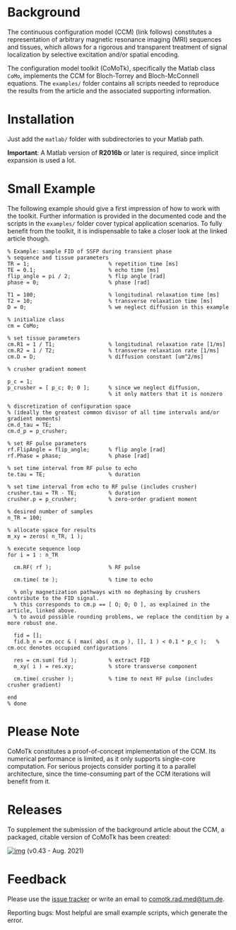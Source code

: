 

# Background

The continuous configuration model (CCM) (link follows) constitutes a representation
of arbitrary magnetic resonance imaging (MRI) sequences and tissues, which allows for
a rigorous and transparent treatment of signal localization by
selective excitation and/or spatial encoding.

The configuration model toolkit (CoMoTk), specifically the Matlab class `CoMo`, implements the CCM
for Bloch-Torrey and Bloch-McConnell equations.
The `examples/` folder contains all scripts needed to reproduce the results from the article and
the associated supporting information.


# Installation

Just add the `matlab/` folder with subdirectories to your Matlab path.

**Important**: A Matlab version of **R2016b** or later is required, since implicit expansion is used a lot.


# Small Example

The following example should give a first impression of how to work with the toolkit.
Further information is provided in the documented code and the scripts in the `examples/` folder cover typical application 
scenarios. To fully benefit from the toolkit, it is indispensable to take a closer look at the linked article though.

    % Example: sample FID of SSFP during transient phase 
    % sequence and tissue parameters
    TR = 1;                         % repetition time [ms]
    TE = 0.1;                       % echo time [ms]
    flip_angle = pi / 2;            % flip angle [rad]
    phase = 0;                      % phase [rad]
    
    T1 = 100;                       % longitudinal relaxation time [ms]
    T2 = 10;                        % transverse relaxation time [ms]
    D = 0;                          % we neglect diffusion in this example
    
    % initialize class
    cm = CoMo;      
    
    % set tissue parameters
    cm.R1 = 1 / T1;                 % longitudinal relaxation rate [1/ms]
    cm.R2 = 1 / T2;                 % transverse relaxation rate [1/ms]
    cm.D = D;                       % diffusion constant [um^2/ms]
    
    % crusher gradient moment
    
    p_c = 1;
    p_crusher = [ p_c; 0; 0 ];      % since we neglect diffusion,
                                    % it only matters that it is nonzero
    
    % discretization of configuration space
    % (ideally the greatest common divisor of all time intervals and/or gradient moments)
    cm.d_tau = TE;
    cm.d_p = p_crusher;
    
    % set RF pulse parameters
    rf.FlipAngle = flip_angle;      % flip angle [rad]
    rf.Phase = phase;               % phase [rad]
    
    % set time interval from RF pulse to echo
    te.tau = TE;                    % duration
    
    % set time interval from echo to RF pulse (includes crusher)
    crusher.tau = TR - TE;          % duration
    crusher.p = p_crusher;          % zero-order gradient moment
    
    % desired number of samples
    n_TR = 100;
    
    % allocate space for results
    m_xy = zeros( n_TR, 1 );
    
    % execute sequence loop
    for i = 1 : n_TR                
    
      cm.RF( rf );                  % RF pulse
    
      cm.time( te );                % time to echo
    
      % only magnetization pathways with no dephasing by crushers contribute to the FID signal.
      % this corresponds to cm.p == [ O; O; O ], as explained in the article, linked above. 
      % to avoid possible rounding problems, we replace the condition by a more robust one.
    
      fid = [];
      fid.b_n = cm.occ & ( max( abs( cm.p ), [], 1 ) < 0.1 * p_c );   % cm.occ denotes occupied configurations
    
      res = cm.sum( fid );          % extract FID
      m_xy( i ) = res.xy;           % store transverse component
    
      cm.time( crusher );           % time to next RF pulse (includes crusher gradient)
    
    end
    % done


# Please Note

CoMoTk constitutes a proof-of-concept implementation of the CCM.
Its numerical performance is limited, as it only supports single-core computation.
For serious projects consider porting it to a parallel architecture, since the time-consuming
part of the CCM iterations will benefit from it. 


# Releases

To supplement the submission of the background article about the CCM, a packaged, citable version of CoMoTk has been created:

[![img](https://zenodo.org/badge/DOI/10.5281/zenodo.5347194.svg)](https://doi.org/10.5281/zenodo.5347194) (v0.43 - Aug. 2021)


# Feedback

Please use the [issue tracker](https://github.com/cganter/CoMoTk/issues) or write an email to [comotk.rad.med@tum.de](mailto:comotk.rad.med@tum.de).

Reporting bugs: Most helpful are small example scripts, which generate the error.

